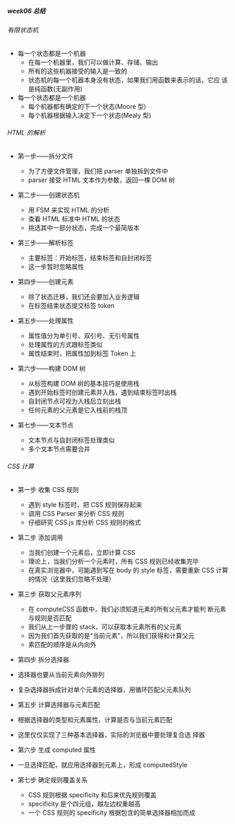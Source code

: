 ##### week06 总结

###### 有限状态机

- 每一个状态都是一个机器
  - 在每一个机器里，我们可以做计算、存储、输出
  - 所有的这些机器接受的输入是一致的
  - 状态机的每一个机器本身没有状态，如果我们用函数来表示的话，它应 该是纯函数(无副作用)
- 每一个状态都是一个机器
  - 每个机器都有确定的下一个状态(Moore 型)
  - 每个机器根据输入决定下一个状态(Mealy 型)

###### HTML 的解析

- 第一步——拆分文件

  - 为了方便文件管理，我们把 parser 单独拆到文件中
  - parser 接受 HTML 文本作为参数，返回一棵 DOM 树

- 第二步——创建状态机

  - 用 FSM 来实现 HTML 的分析
  - 查看 HTML 标准中 HTML 的状态
  - 挑选其中一部分状态，完成一个最简版本

- 第三步——解析标签

  - 主要标签：开始标签，结束标签和自封闭标签
  - 这一步暂时忽略属性

- 第四步——创建元素

  - 除了状态迁移，我们还会要加入业务逻辑
  - 在标签结束状态提交标签 token

- 第五步——处理属性

  - 属性值分为单引号、双引号、无引号属性
  - 处理属性的方式跟标签类似
  - 属性结束时，把属性加到标签 Token 上

- 第六步——构建 DOM 树

  - 从标签构建 DOM 树的基本技巧是使用栈
  - 遇到开始标签时创建元素并入栈，遇到结束标签时出栈
  - 自封闭节点可视为入栈后立刻出栈
  - 任何元素的父元素是它入栈前的栈顶

- 第七步——文本节点
  - 文本节点与自封闭标签处理类似
  - 多个文本节点需要合并

###### CSS 计算

- 第一步 收集 CSS 规则

  - 遇到 style 标签时，把 CSS 规则保存起来
  - 调用 CSS Parser 来分析 CSS 规则
  - 仔细研究 CSS.js 库分析 CSS 规则的格式

- 第二步 添加调用

  - 当我们创建一个元素后，立即计算 CSS
  - 理论上，当我们分析一个元素时，所有 CSS 规则已经收集完毕
  - 在真实浏览器中，可能遇到写在 body 的 style 标签，需要重新 CSS 计算的情况（这里我们忽略不处理）

- 第三步 获取父元素序列

  - 在 computeCSS 函数中，我们必须知道元素的所有父元素才能判 断元素与规则是否匹配
  - 我们从上一步骤的 stack，可以获取本元素所有的父元素
  - 因为我们首先获取的是“当前元素”，所以我们获得和计算父元
  - 素匹配的顺序是从内向外

- 第四步 拆分选择器
- 选择器也要从当前元素向外排列
- 复杂选择器拆成针对单个元素的选择器，用循环匹配父元素队列

- 第五步 计算选择器与元素匹配
- 根据选择器的类型和元素属性，计算是否与当前元素匹配
- 这里仅仅实现了三种基本选择器，实际的浏览器中要处理复合选
  择器

- 第六步 生成 computed 属性
- 一旦选择匹配，就应用选择器到元素上，形成 computedStyle

- 第七步 确定规则覆盖关系
  - CSS 规则根据 specificity 和后来优先规则覆盖
  - specificity 是个四元组，越左边权重越高
  - 一个 CSS 规则的 specificity 根据包含的简单选择器相加而成
